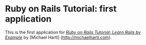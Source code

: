# Ruby on Rails Tutorial: first application

This is the first application for [*Ruby on Rails Tutorial: Learn Rails by Example*](http://railstutorial.org/) by [Michael Hartl] (http://michaelhartl.com).